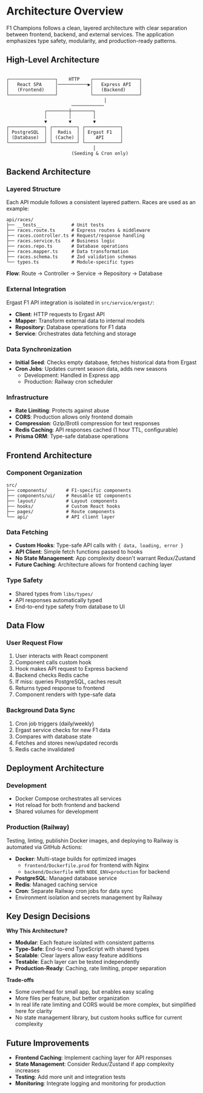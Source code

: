 # Architecture Overview

F1 Champions follows a clean, layered architecture with clear separation between frontend, backend, and external services. The application emphasizes type safety, modularity, and production-ready patterns.

## High-Level Architecture

```

┌─────────────────┐    HTTP    ┌─────────────────┐
│   React SPA     │───────────▶│   Express API   │
│   (Frontend)    │            │   (Backend)     │
└─────────────────┘            └─────────────────┘
                                    │
                        ────────────
              ┌────────┼────────┐
              │        │        │
              ▼        ▼        ▼
┌─────────────┐ ┌─────────┐ ┌─────────────┐
│ PostgreSQL  │ │  Redis  │ │ Ergast F1   │
│ (Database)  │ │ (Cache) │ │    API      │
└─────────────┘ └─────────┘ └─────────────┘
                                │
                        (Seeding & Cron only)
```

## Backend Architecture

### Layered Structure
Each API module follows a consistent layered pattern. Races are used as an example:

```
api/races/
├── __tests__           # Unit tests
├── races.route.ts      # Express routes & middleware
├── races.controller.ts # Request/response handling
├── races.service.ts    # Business logic
├── races.repo.ts       # Database operations
├── races.mapper.ts     # Data transformation
├── races.schema.ts     # Zod validation schemas
└── types.ts            # Module-specific types
```

**Flow**: Route → Controller → Service → Repository → Database

### External Integration
Ergast F1 API integration is isolated in `src/service/ergast/`:
- **Client**: HTTP requests to Ergast API
- **Mapper**: Transform external data to internal models
- **Repository**: Database operations for F1 data
- **Service**: Orchestrates data fetching and storage

### Data Synchronization
- **Initial Seed**: Checks empty database, fetches historical data from Ergast
- **Cron Jobs**: Updates current season data, adds new seasons
  - Development: Handled in Express app
  - Production: Railway cron scheduler

### Infrastructure
- **Rate Limiting**: Protects against abuse
- **CORS**: Production allows only frontend domain
- **Compression**: Gzip/Brotli compression for text responses
- **Redis Caching**: API responses cached (1 hour TTL, configurable)
- **Prisma ORM**: Type-safe database operations

## Frontend Architecture

### Component Organization

```
src/
├── components/       # F1-specific components
├── components/ui/    # Reusable UI components
├── layout/           # Layout components
├── hooks/            # Custom React hooks
├── pages/            # Route components
└── api/              # API client layer
```
### Data Fetching
- **Custom Hooks**: Type-safe API calls with `{ data, loading, error }`
- **API Client**: Simple fetch functions passed to hooks
- **No State Management**: App complexity doesn't warrant Redux/Zustand
- **Future Caching**: Architecture allows for frontend caching layer

### Type Safety
- Shared types from `libs/types/`
- API responses automatically typed
- End-to-end type safety from database to UI

## Data Flow

### User Request Flow
1. User interacts with React component
2. Component calls custom hook
3. Hook makes API request to Express backend
4. Backend checks Redis cache
5. If miss: queries PostgreSQL, caches result
6. Returns typed response to frontend
7. Component renders with type-safe data

### Background Data Sync
1. Cron job triggers (daily/weekly)
2. Ergast service checks for new F1 data
3. Compares with database state
4. Fetches and stores new/updated records
5. Redis cache invalidated

## Deployment Architecture

### Development
- Docker Compose orchestrates all services
- Hot reload for both frontend and backend
- Shared volumes for development

### Production (Railway)
Testing, linting, publishin Docker images, and deploying to Railway is automated via GitHub Actions:
- **Docker**: Multi-stage builds for optimized images
  - `frontend/Dockerfile.prod` for frontend with Nginx
  - `backend/Dockerfile` with `NODE_ENV=production` for backend
- **PostgreSQL**: Managed database service
- **Redis**: Managed caching service
- **Cron**: Separate Railway cron jobs for data sync
- Environment isolation and secrets management by Railway

## Key Design Decisions

**Why This Architecture?**
- **Modular**: Each feature isolated with consistent patterns
- **Type-Safe**: End-to-end TypeScript with shared types
- **Scalable**: Clear layers allow easy feature additions
- **Testable**: Each layer can be tested independently
- **Production-Ready**: Caching, rate limiting, proper separation

**Trade-offs**
- Some overhead for small app, but enables easy scaling
- More files per feature, but better organization
- In real life rate limiting and CORS would be more complex, but simplified here for clarity
- No state management library, but custom hooks suffice for current complexity
## Future Improvements
- **Frontend Caching**: Implement caching layer for API responses
- **State Management**: Consider Redux/Zustand if app complexity increases
- **Testing**: Add more unit and integration tests
- **Monitoring**: Integrate logging and monitoring for production
